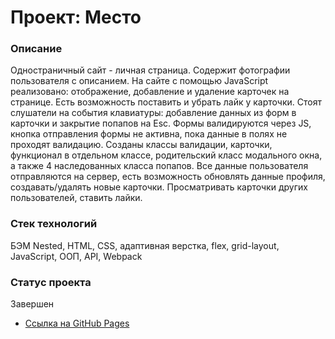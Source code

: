 # Проект: Место

### Описание

Одностраничный сайт - личная страница. Содержит фотографии пользователя с описанием. 
На сайте с помощью JavaScript  реализовано: отображение, добавление и удаление карточек на странице. Есть возможность поставить и убрать лайк у карточки. Стоят слушатели на события клавиатуры: добавление данных из форм в карточки и закрытие попапов на Esc. Формы валидируются через JS, кнопка отправления формы не активна, пока данные в полях не проходят валидацию. Созданы классы валидации, карточки, функционал в отдельном классе, родительский класс модального окна, а также 4 наследованных класса попапов. Все данные пользователя отправляются на сервер, есть возможность обновлять данные профиля, создавать/удалять новые карточки. Просматривать карточки других пользователей, ставить лайки. 


### Стек технологий

БЭМ Nested, HTML, CSS, адаптивная верстка, flex, grid-layout, JavaScript, ООП, API, Webpack

### Статус проекта
Завершен

* [Ссылка на GitHub Pages](https://valeriaglazunova.github.io/mesto)



